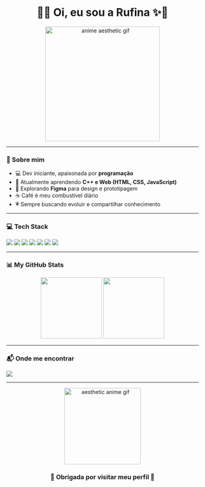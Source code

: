 <h1 align="center">🌸✨ Oi, eu sou a Rufina ✨🌸</h1>

<p align="center">
  <img src="https://i.pinimg.com/originals/6d/f2/0c/6df20c84cde3c55f7f3a6f569e9d8d55.gif" width="300px" alt="anime aesthetic gif">
</p>

---

### 🌸 Sobre mim
- 💻 Dev iniciante, apaixonada por **programação**  
- 🌱 Atualmente aprendendo **C++ e Web (HTML, CSS, JavaScript)**  
- 🎨 Explorando **Figma** para design e prototipagem  
- ☕ Café é meu combustível diário  
- 💗 Sempre buscando evoluir e compartilhar conhecimento  

---

### 💻 Tech Stack
<p>
  <img src="https://img.shields.io/badge/HTML5-E34F26?style=for-the-badge&logo=html5&logoColor=white"/>
  <img src="https://img.shields.io/badge/CSS3-1572B6?style=for-the-badge&logo=css3&logoColor=white"/>
  <img src="https://img.shields.io/badge/JavaScript-F7DF1E?style=for-the-badge&logo=javascript&logoColor=black"/>
  <img src="https://img.shields.io/badge/Git-F05032?style=for-the-badge&logo=git&logoColor=white"/>
  <img src="https://img.shields.io/badge/Markdown-000000?style=for-the-badge&logo=markdown&logoColor=white"/>
  <img src="https://img.shields.io/badge/Arduino-00979D?style=for-the-badge&logo=arduino&logoColor=white"/>
  <img src="https://img.shields.io/badge/Figma-F24E1E?style=for-the-badge&logo=figma&logoColor=white"/>
</p>

---

### 📊 My GitHub Stats
<p align="center">
  <img src="https://github-readme-stats.vercel.app/api?username=tchindjiarufina&show_icons=true&theme=dark" height="160"/>
  <img src="https://github-readme-stats.vercel.app/api/top-langs/?username=tchindjiarufina&layout=compact&theme=dark" height="160"/>
</p>

---

### 📬 Onde me encontrar
<p>
  <a href="https://www.linkedin.com/in/tchindjia-g-0a6563366" target="_blank">
    <img src="https://img.shields.io/badge/LinkedIn-ff69b4?style=for-the-badge&logo=linkedin&logoColor=white"/>
  </a>
</p>

---

<p align="center">
  <img src="https://i.pinimg.com/originals/91/3a/d5/913ad5c25097b2b7ef25b0a0bbdb9c22.gif" width="200px" alt="aesthetic anime gif">
</p>

<h3 align="center">💖 Obrigada por visitar meu perfil 💖</h3>
